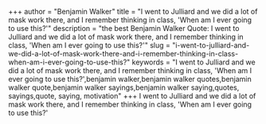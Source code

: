 +++
author = "Benjamin Walker"
title = "I went to Julliard and we did a lot of mask work there, and I remember thinking in class, 'When am I ever going to use this?'"
description = "the best Benjamin Walker Quote: I went to Julliard and we did a lot of mask work there, and I remember thinking in class, 'When am I ever going to use this?'"
slug = "i-went-to-julliard-and-we-did-a-lot-of-mask-work-there-and-i-remember-thinking-in-class-when-am-i-ever-going-to-use-this?"
keywords = "I went to Julliard and we did a lot of mask work there, and I remember thinking in class, 'When am I ever going to use this?',benjamin walker,benjamin walker quotes,benjamin walker quote,benjamin walker sayings,benjamin walker saying,quotes, sayings,quote, saying, motivation"
+++
I went to Julliard and we did a lot of mask work there, and I remember thinking in class, 'When am I ever going to use this?'
